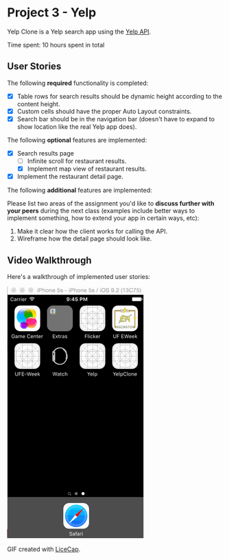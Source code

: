 # Project 3 - Yelp

Yelp Clone is a Yelp search app using the [Yelp API](http://www.yelp.com/developers/documentation/v2/search_api).

Time spent: 10 hours spent in total

## User Stories

The following **required** functionality is completed:

- [x] Table rows for search results should be dynamic height according to the content height.
- [x] Custom cells should have the proper Auto Layout constraints.
- [x] Search bar should be in the navigation bar (doesn't have to expand to show location like the real Yelp app does).

The following **optional** features are implemented:

- [x] Search results page
   - [ ] Infinite scroll for restaurant results.
   - [x] Implement map view of restaurant results.
- [x] Implement the restaurant detail page.

The following **additional** features are implemented:



Please list two areas of the assignment you'd like to **discuss further with your peers** during the next class (examples include better ways to implement something, how to extend your app in certain ways, etc):

1. Make it clear how the client works for calling the API.
2. Wireframe how the detail page should look like.

## Video Walkthrough 

Here's a walkthrough of implemented user stories:

![alt text](https://raw.githubusercontent.com/k--chow/YelpClone/master/Week3.gif "Final")


GIF created with [LiceCap](http://www.cockos.com/licecap/).
